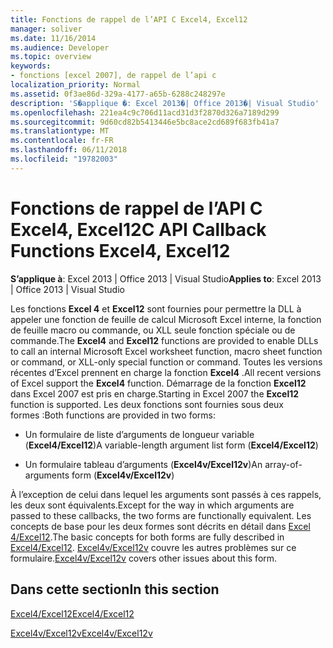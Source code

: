 ```yaml
---
title: Fonctions de rappel de l’API C Excel4, Excel12
manager: soliver
ms.date: 11/16/2014
ms.audience: Developer
ms.topic: overview
keywords:
- fonctions [excel 2007], de rappel de l’api c
localization_priority: Normal
ms.assetid: 0f3ae86d-329a-4177-a65b-6288c248297e
description: 'S�applique �: Excel 2013�| Office 2013�| Visual Studio'
ms.openlocfilehash: 221ea4c9c706d11acd31d3f2870d326a7189d299
ms.sourcegitcommit: 9d60cd82b5413446e5bc8ace2cd689f683fb41a7
ms.translationtype: MT
ms.contentlocale: fr-FR
ms.lasthandoff: 06/11/2018
ms.locfileid: "19782003"
---
```

# <a name="c-api-callback-functions-excel4-excel12"></a><span data-ttu-id="71c74-104">Fonctions de rappel de l’API C Excel4, Excel12</span><span class="sxs-lookup"><span data-stu-id="71c74-104">C API Callback Functions Excel4, Excel12</span></span>

<span data-ttu-id="71c74-105">**S’applique à**: Excel 2013 | Office 2013 | Visual Studio</span><span class="sxs-lookup"><span data-stu-id="71c74-105">**Applies to**: Excel 2013 | Office 2013 | Visual Studio</span></span> 
  
<span data-ttu-id="71c74-106">Les fonctions **Excel 4** et **Excel12** sont fournies pour permettre la DLL à appeler une fonction de feuille de calcul Microsoft Excel interne, la fonction de feuille macro ou commande, ou XLL seule fonction spéciale ou de commande.</span><span class="sxs-lookup"><span data-stu-id="71c74-106">The **Excel4** and **Excel12** functions are provided to enable DLLs to call an internal Microsoft Excel worksheet function, macro sheet function or command, or XLL-only special function or command.</span></span> <span data-ttu-id="71c74-107">Toutes les versions récentes d’Excel prennent en charge la fonction **Excel4** .</span><span class="sxs-lookup"><span data-stu-id="71c74-107">All recent versions of Excel support the **Excel4** function.</span></span> <span data-ttu-id="71c74-108">Démarrage de la fonction **Excel12** dans Excel 2007 est pris en charge.</span><span class="sxs-lookup"><span data-stu-id="71c74-108">Starting in Excel 2007 the **Excel12** function is supported.</span></span> <span data-ttu-id="71c74-109">Les deux fonctions sont fournies sous deux formes :</span><span class="sxs-lookup"><span data-stu-id="71c74-109">Both functions are provided in two forms:</span></span> 
  
- <span data-ttu-id="71c74-110">Un formulaire de liste d’arguments de longueur variable (**Excel4/Excel12**)</span><span class="sxs-lookup"><span data-stu-id="71c74-110">A variable-length argument list form (**Excel4/Excel12**)</span></span>
    
- <span data-ttu-id="71c74-111">Un formulaire tableau d’arguments (**Excel4v/Excel12v**)</span><span class="sxs-lookup"><span data-stu-id="71c74-111">An array-of-arguments form (**Excel4v/Excel12v**)</span></span>
    
<span data-ttu-id="71c74-112">À l’exception de celui dans lequel les arguments sont passés à ces rappels, les deux sont équivalents.</span><span class="sxs-lookup"><span data-stu-id="71c74-112">Except for the way in which arguments are passed to these callbacks, the two forms are functionally equivalent.</span></span> <span data-ttu-id="71c74-113">Les concepts de base pour les deux formes sont décrits en détail dans [Excel 4/Excel12](excel4-excel12.md).</span><span class="sxs-lookup"><span data-stu-id="71c74-113">The basic concepts for both forms are fully described in [Excel4/Excel12](excel4-excel12.md).</span></span> <span data-ttu-id="71c74-114">[Excel4v/Excel12v](excel4v-excel12v.md) couvre les autres problèmes sur ce formulaire.</span><span class="sxs-lookup"><span data-stu-id="71c74-114">[Excel4v/Excel12v](excel4v-excel12v.md) covers other issues about this form.</span></span> 
  
## <a name="in-this-section"></a><span data-ttu-id="71c74-115">Dans cette section</span><span class="sxs-lookup"><span data-stu-id="71c74-115">In this section</span></span>

[<span data-ttu-id="71c74-116">Excel4/Excel12</span><span class="sxs-lookup"><span data-stu-id="71c74-116">Excel4/Excel12</span></span>](excel4-excel12.md)
  
[<span data-ttu-id="71c74-117">Excel4v/Excel12v</span><span class="sxs-lookup"><span data-stu-id="71c74-117">Excel4v/Excel12v</span></span>](excel4v-excel12v.md)
  

